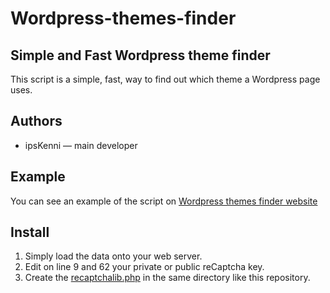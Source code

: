 # Wordpress-themes-finder
## Simple and Fast Wordpress theme finder
This script is a simple, fast, way to find out which theme a Wordpress page uses.

## Authors

  - ipsKenni — main developer

## Example

You can see an example of the script on [Wordpress themes finder website](https://wordpressthemes.de.cool/)

## Install

1. Simply load the data onto your web server.
2. Edit on line 9 and 62 your private or public reCaptcha key.
3. Create the [recaptchalib.php](https://github.com/google/recaptcha/blob/1.0.0/php/recaptchalib.php) in the same directory like this repository.
